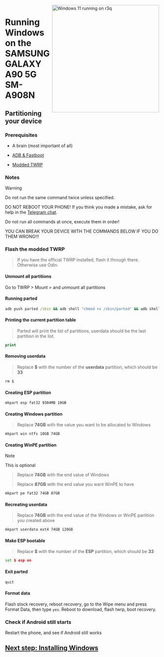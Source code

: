 <img align="right" src="https://github.com/galaxysollector/woa-winnerx/blob/main/r3q.png" width="350" alt="Windows 11 running on r3q">

# Running Windows on the SAMSUNG GALAXY A90 5G SM-A908N

## Partitioning your device

### Prerequisites
- A brain (most important of all)

- [ADB & Fastboot](https://developer.android.com/studio/releases/platform-tools)
  
- [Modded TWRP](https://github.com/galaxysollector/woa-winnerx/releases/tag/Recovery)


### Notes
> [!WARNING]  
> Do not run the same command twice unless specified.
> 
> DO NOT REBOOT YOUR PHONE! If you think you made a mistake, ask for help in the [Telegram chat](https://t.me/woa_msmnile_issues).
> 
> Do not run all commands at once, execute them in order!
>
> YOU CAN BREAK YOUR DEVICE WITH THE COMMANDS BELOW IF YOU DO THEM WRONG!!!

### Flash the modded TWRP
> If you have the official TWRP installed, flash it through there. Otherwise use Odin.

#### Unmount all partitions
Go to TWRP > Mount > and unmount all partitions

#### Running parted
```cmd
adb push parted /sbin && adb shell "chmod +x /sbin/parted" && adb shell /sbin/parted /dev/block/sda
```

#### Printing the current partition table
> Parted will print the list of partitions, userdata should be the last partition in the list.
```cmd
print
```

#### Removing userdata
> Replace **$** with the number of the **userdata** partition, which should be **33**
```cmd
rm $
```

#### Creating ESP partition
```cmd
mkpart esp fat32 9304MB 10GB
```

#### Creating Windows partition
> Replace **74GB** with the value you want to be allocated to Windows
```cmd
mkpart win ntfs 10GB 74GB
```

#### Creating WinPE partition
> [!Note]
> This is optional

> Replace **74GB** with the end value of Windows
>
> Replace **87GB** with the end value you want WinPE to have
```cmd
mkpart pe fat32 74GB 87GB
```

#### Recreating userdata
> Replace **74GB** with the end value of the Windows or WinPE partition you created above
```cmd
mkpart userdata ext4 74GB 128GB
```

#### Make ESP bootable
> Replace **$** with the number of the **ESP** partition, which should be **33**
```cmd
set $ esp on
```

#### Exit parted
```cmd
quit
```

#### Format data
Flash stock recovery, reboot recovery, go to the Wipe menu and press Format Data,
then type `yes`.
Reboot to download, flash twrp, boot recovery.

### Check if Android still starts
Restart the phone, and see if Android still works

## [Next step: Installing Windows](2-install.md)

















